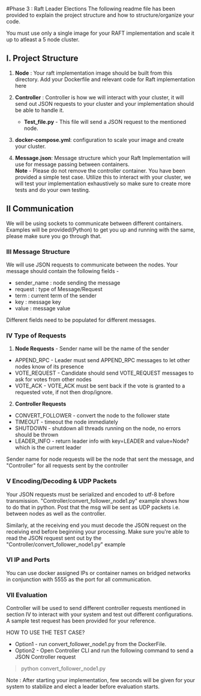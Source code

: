 #Phase 3 : Raft Leader Elections
The following readme file has been provided to explain the project
structure and how to structure/organize your code.

You must use only a single image for your RAFT implementation and scale it up to atleast a 5 node cluster.
## I. Project Structure
1. **Node** : Your raft implementation image should be built from this directory. Add your Dockerfile and relevant code for 
   Raft implementation here
2. **Controller** : Controller is how we will interact with your cluster, it will send out JSON requests to your cluster
   and your implementation should be able to handle it. 
    * **Test_file.py** - This file will send a JSON request to the mentioned node.
    
3. **docker-compose.yml**: configuration to scale your image and create your cluster.
4. **Message.json**: Message structure which your Raft Implementation will use for message passing between containers.  
**Note** - Please do not remove the controller container. You have been provided a simple test case. Utilize this to interact
with your cluster, we will test your implementation exhaustively so make sure to create more tests and do your own testing.



## II Communication
We will be using sockets to communicate between different containers. Examples will be provided(Python) to get you up and running
with the same, please make sure you go through that.

### III Message Structure
We will use JSON requests to communicate between the nodes. Your message should contain the following fields -
* sender_name : node sending the message
* request : type of Message/Request
* term : current term of the sender
* key : message key
* value : message value

Different fields need to be populated for different messages.


### IV Type of Requests 
1. **Node Requests** - Sender name will be the name of the sender
* APPEND_RPC - Leader must send APPEND_RPC messages to let other nodes know of its presence 
* VOTE_REQUEST - Candidate should send VOTE_REQUEST messages to ask for votes from other nodes
* VOTE_ACK - VOTE_ACK must be sent back if the vote is granted to a requested vote, if not then drop/ignore.

2. **Controller Requests**
* CONVERT_FOLLOWER - convert the node to the follower state
* TIMEOUT - timeout the node immediately
* SHUTDOWN - shutdown all threads running on the node, no errors should be thrown
* LEADER_INFO - return leader info with key=LEADER and value=Node? which is the current leader

Sender name for node requests will be the node that sent the message, and "Controller" for all requests sent by the controller


### V Encoding/Decoding & UDP Packets
Your JSON requests must be serialized and encoded to utf-8 before transmission. "Controller/convert_follower_node1.py" example 
shows how to do that in python. Post that the msg will be sent as UDP packets i.e. between nodes as well as the controller.

Similarly, at the receiving end you must decode the JSON request on the receiving end before beginning your processing.
Make sure you're able to read the JSON request sent out by the "Controller/convert_follower_node1.py" example



### VI IP and Ports
You can use docker assigned IPs or container names on bridged networks in conjunction with 5555 as 
the port for all communication.

### VII Evaluation
Controller will be used to send different controller requests mentioned in section IV to interact with your system and test
out different configurations. A sample test request has been provided for your reference.

HOW TO USE THE TEST CASE?  
* Option1 - run convert_follower_node1.py from the DockerFile.
* Option2 - Open Controller CLI and run the following command to send a JSON Controller request
>python convert_follower_node1.py

Note : After starting your implementation, few seconds will be given for your system to stabilize and elect a leader before evaluation starts.
